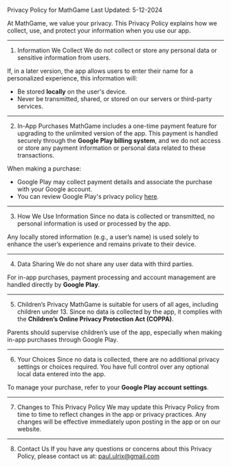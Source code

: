 Privacy Policy for MathGame
Last Updated: 5-12-2024

At MathGame, we value your privacy. This Privacy Policy explains how we collect, use, and protect your information when you use our app.

---

1. Information We Collect
We do not collect or store any personal data or sensitive information from users.

If, in a later version, the app allows users to enter their name for a personalized experience, this information will:
- Be stored **locally** on the user's device.
- Never be transmitted, shared, or stored on our servers or third-party services.

---

2. In-App Purchases
MathGame includes a one-time payment feature for upgrading to the unlimited version of the app. This payment is handled securely through the **Google Play billing system**, and we do not access or store any payment information or personal data related to these transactions.

When making a purchase:
- Google Play may collect payment details and associate the purchase with your Google account.
- You can review Google Play's privacy policy [here](https://policies.google.com/privacy).

---

3. How We Use Information
Since no data is collected or transmitted, no personal information is used or processed by the app.

Any locally stored information (e.g., a user’s name) is used solely to enhance the user’s experience and remains private to their device.

---

4. Data Sharing
We do not share any user data with third parties.

For in-app purchases, payment processing and account management are handled directly by **Google Play**.

---

5. Children’s Privacy
MathGame is suitable for users of all ages, including children under 13. Since no data is collected by the app, it complies with the **Children’s Online Privacy Protection Act (COPPA)**.

Parents should supervise children’s use of the app, especially when making in-app purchases through Google Play.

---

6. Your Choices
Since no data is collected, there are no additional privacy settings or choices required. You have full control over any optional local data entered into the app.

To manage your purchase, refer to your **Google Play account settings**.

---

7. Changes to This Privacy Policy
We may update this Privacy Policy from time to time to reflect changes in the app or privacy practices. Any changes will be effective immediately upon posting in the app or on our website.

---

8. Contact Us
If you have any questions or concerns about this Privacy Policy, please contact us at:
paul.ulrix@gmail.com

